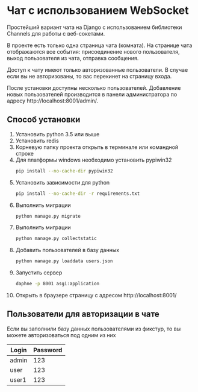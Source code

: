 # Чат с использованием WebSocket

Простейший вариант чата на Django с использованием библиотеки Channels
для работы с веб-сокетами.

В проекте есть только одна страница чата (комната). На странице чата
отображаются все события: присоединение нового пользователя,
выход пользователя из чата, отправка сообщения.

Доступ к чату имеют только авторизованные пользователи. В случае если
вы не авторизованы, то вас перекинет на страницу входа.

После установки доступны несколько пользователей. Добавление новых
пользователей производится в панели администратора по адресу
http://localhost:8001/admin/.

## Способ установки

1) Установить python 3.5 или выше
2) Установить redis
3) Корневую папку проекта открыть в терминале или командной строке
4) Для платформы windows необходимо установить pypiwin32
    ```bash
	pip install --no-cache-dir pypiwin32
	```
5) Установить зависимости для python
    ```bash
    pip install --no-cache-dir -r requirements.txt
    ```
6) Выполнить миграции
    ```bash
    python manage.py migrate
    ```
7) Выполнить миграции
    ```bash
    python manage.py collectstatic
    ```
8) Добавить пользователей в базу данных
    ```bash
    python manage.py loaddata users.json
    ```
9) Запустить сервер
    ```bash
    daphne -p 8001 asgi:application
    ```
10) Открыть в браузере страницу с адресом http://localhost:8001/

## Пользователи для авторизации в чате

Если вы заполнили базу данных пользователями из фикстур, то вы можете
авторизоваться под одним из них

| Login | Password |
|-------|----------|
| admin | 123      |
| user  | 123      |
| user1 | 123      |